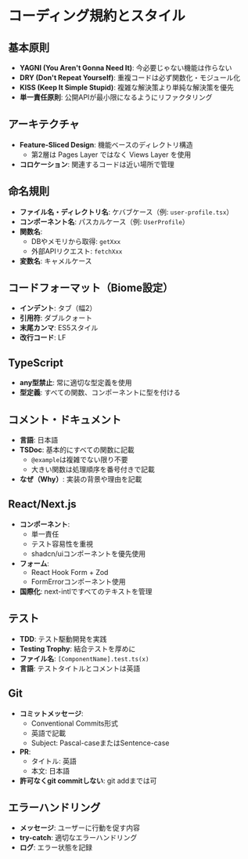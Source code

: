 # コーディング規約とスタイル

## 基本原則
- **YAGNI (You Aren't Gonna Need It)**: 今必要じゃない機能は作らない
- **DRY (Don't Repeat Yourself)**: 重複コードは必ず関数化・モジュール化
- **KISS (Keep It Simple Stupid)**: 複雑な解決策より単純な解決策を優先
- **単一責任原則**: 公開APIが最小限になるようにリファクタリング

## アーキテクチャ
- **Feature-Sliced Design**: 機能ベースのディレクトリ構造
  - 第2層は Pages Layer ではなく Views Layer を使用
- **コロケーション**: 関連するコードは近い場所で管理

## 命名規則
- **ファイル名・ディレクトリ名**: ケバブケース（例: `user-profile.tsx`）
- **コンポーネント名**: パスカルケース（例: `UserProfile`）
- **関数名**: 
  - DBやメモリから取得: `getXxx`
  - 外部APIリクエスト: `fetchXxx`
- **変数名**: キャメルケース

## コードフォーマット（Biome設定）
- **インデント**: タブ（幅2）
- **引用符**: ダブルクォート
- **末尾カンマ**: ES5スタイル
- **改行コード**: LF

## TypeScript
- **any型禁止**: 常に適切な型定義を使用
- **型定義**: すべての関数、コンポーネントに型を付ける

## コメント・ドキュメント
- **言語**: 日本語
- **TSDoc**: 基本的にすべての関数に記載
  - `@example`は複雑でない限り不要
  - 大きい関数は処理順序を番号付きで記載
- **なぜ（Why）**: 実装の背景や理由を記載

## React/Next.js
- **コンポーネント**: 
  - 単一責任
  - テスト容易性を重視
  - shadcn/uiコンポーネントを優先使用
- **フォーム**: 
  - React Hook Form + Zod
  - FormErrorコンポーネント使用
- **国際化**: next-intlですべてのテキストを管理

## テスト
- **TDD**: テスト駆動開発を実践
- **Testing Trophy**: 結合テストを厚めに
- **ファイル名**: `[ComponentName].test.ts(x)`
- **言語**: テストタイトルとコメントは英語

## Git
- **コミットメッセージ**: 
  - Conventional Commits形式
  - 英語で記載
  - Subject: Pascal-caseまたはSentence-case
- **PR**: 
  - タイトル: 英語
  - 本文: 日本語
- **許可なくgit commitしない**: git addまでは可

## エラーハンドリング
- **メッセージ**: ユーザーに行動を促す内容
- **try-catch**: 適切なエラーハンドリング
- **ログ**: エラー状態を記録
